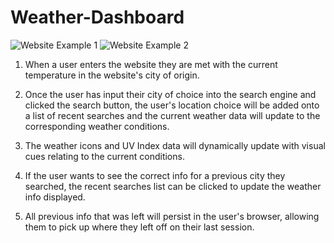 # Weather-Dashboard
<img src=“./Assets/READMEpic1.jpg” alt="Website Example 1">
<img src=“./Assets/READMEpic2.jpg” alt="Website Example 2">


1. When a user enters the website they are met with the current temperature in the website's city of origin.

2. Once the user has input their city of choice into the search engine and clicked the search button, the user's location choice will be added onto a list of recent searches and the current weather data will update to the corresponding weather conditions.

3. The weather icons and UV Index data will dynamically update with visual cues relating to the current conditions.

4. If the user wants to see the correct info for a previous city they searched, the recent searches list can be clicked to update the weather info displayed.

5. All previous info that was left will persist in the user's browser, allowing them to pick up where they left off on their last session.